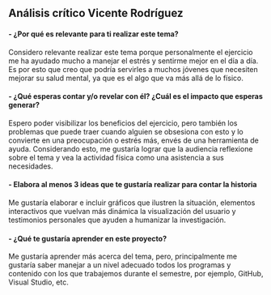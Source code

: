 ## Análisis crítico Vicente Rodríguez

#### - ¿Por qué es relevante para ti realizar este tema? 

Considero relevante realizar este tema porque personalmente el ejercicio me ha ayudado mucho a manejar el estrés y sentirme mejor en el día a día. Es por esto que creo que podría servirles a muchos jóvenes que necesiten mejorar su salud mental, ya que es el algo que va más allá de lo físico. 

#### - ¿Qué esperas contar y/o revelar con él? ¿Cuál es el impacto que esperas generar?

Espero poder visibilizar los beneficios del ejercicio, pero también los problemas que puede traer cuando alguien se obsesiona con esto y lo convierte en una preocupación o estrés más, envés de una herramienta de ayuda. Considerando esto, me gustaría lograr que la audiencia reflexione sobre el tema y vea la actividad física como una asistencia a sus necesidades.

#### - Elabora al menos 3 ideas que te gustaría realizar para contar la historia

Me gustaría elaborar e incluir gráficos que ilustren la situación, elementos interactivos que vuelvan más dinámica la visualización del usuario y testimonios personales que ayuden a humanizar la investigación.

#### - ¿Qué te gustaría aprender en este proyecto?

Me gustaría aprender más acerca del tema, pero, principalmente me gustaría saber manejar a un nivel adecuado todos los programas y contenido con los que trabajemos durante el semestre, por ejemplo, GitHub, Visual Studio, etc.
